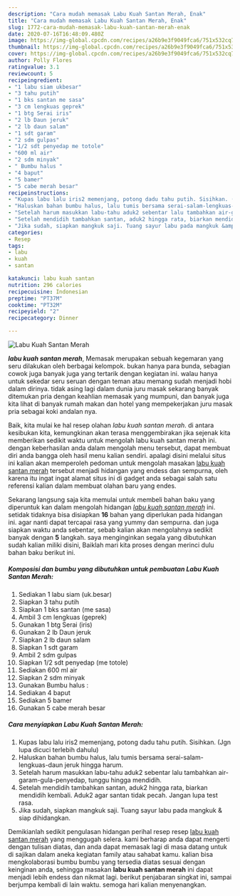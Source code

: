 ```yaml
---
description: "Cara mudah memasak Labu Kuah Santan Merah, Enak"
title: "Cara mudah memasak Labu Kuah Santan Merah, Enak"
slug: 1772-cara-mudah-memasak-labu-kuah-santan-merah-enak
date: 2020-07-16T16:48:09.480Z
image: https://img-global.cpcdn.com/recipes/a26b9e3f9049fca6/751x532cq70/labu-kuah-santan-merah-foto-resep-utama.jpg
thumbnail: https://img-global.cpcdn.com/recipes/a26b9e3f9049fca6/751x532cq70/labu-kuah-santan-merah-foto-resep-utama.jpg
cover: https://img-global.cpcdn.com/recipes/a26b9e3f9049fca6/751x532cq70/labu-kuah-santan-merah-foto-resep-utama.jpg
author: Polly Flores
ratingvalue: 3.1
reviewcount: 5
recipeingredient:
- "1 labu siam ukbesar"
- "3 tahu putih"
- "1 bks santan me sasa"
- "3 cm lengkuas geprek"
- "1 btg Serai iris"
- "2 lb Daun jeruk"
- "2 lb daun salam"
- "1 sdt garam"
- "2 sdm gulpas"
- "1/2 sdt penyedap me totole"
- "600 ml air"
- "2 sdm minyak"
- " Bumbu halus "
- "4 baput"
- "5 bamer"
- "5 cabe merah besar"
recipeinstructions:
- "Kupas labu lalu iris2 memenjang, potong dadu tahu putih. Sisihkan. (Jgn lupa dicuci terlebih dahulu)"
- "Haluskan bahan bumbu halus, lalu tumis bersama serai-salam-lengkuas-daun jeruk hingga harum."
- "Setelah harum masukkan labu-tahu aduk2 sebentar lalu tambahkan air-garam-gula-penyedap, tunggu hingga mendidih."
- "Setelah mendidih tambahkan santan, aduk2 hingga rata, biarkan mendidih kembali. Aduk2 agar santan tidak pecah. Jangan lupa test rasa."
- "Jika sudah, siapkan mangkuk saji. Tuang sayur labu pada mangkuk &amp; siap dihidangkan."
categories:
- Resep
tags:
- labu
- kuah
- santan

katakunci: labu kuah santan 
nutrition: 296 calories
recipecuisine: Indonesian
preptime: "PT37M"
cooktime: "PT32M"
recipeyield: "2"
recipecategory: Dinner

---
```



![Labu Kuah Santan Merah](https://img-global.cpcdn.com/recipes/a26b9e3f9049fca6/751x532cq70/labu-kuah-santan-merah-foto-resep-utama.jpg)

<b><i>labu kuah santan merah</i></b>, Memasak merupakan sebuah kegemaran yang seru dilakukan oleh berbagai kelompok. bukan hanya para bunda, sebagian cowok juga banyak juga yang tertarik dengan kegiatan ini. walau hanya untuk sekedar seru seruan dengan teman atau memang sudah menjadi hobi dalam dirinya. tidak asing lagi dalam dunia juru masak sekarang banyak ditemukan pria dengan keahlian memasak yang mumpuni, dan banyak juga kita lihat di banyak rumah makan dan hotel yang mempekerjakan juru masak pria sebagai koki andalan nya.

Baik, kita mulai ke hal resep olahan <i>labu kuah santan merah</i>. di antara kesibukan kita, kemungkinan akan terasa menggembirakan jika sejenak kita memberikan sedikit waktu untuk mengolah labu kuah santan merah ini. dengan keberhasilan anda dalam mengolah menu tersebut, dapat membuat diri anda bangga oleh hasil menu kalian sendiri. apalagi disini melalui situs ini kalian akan memperoleh pedoman untuk mengolah masakan <u>labu kuah santan merah</u> tersebut menjadi hidangan yang endess dan sempurna, oleh karena itu ingat ingat alamat situs ini di gadget anda sebagai salah satu referensi kalian dalam membuat olahan baru yang endes.




Sekarang langsung saja kita memulai untuk membeli bahan baku yang diperuntuk kan dalam mengolah hidangan <u><i>labu kuah santan merah</i></u> ini. setidak tidaknya bisa disiapkan <b>16</b> bahan yang diperlukan pada hidangan ini. agar nanti dapat tercapai rasa yang yummy dan sempurna. dan juga siapkan waktu anda sebentar, sebab kalian akan mengolahnya sedikit banyak dengan <b>5</b> langkah. saya menginginkan segala yang dibutuhkan sudah kalian miliki disini, Baiklah mari kita proses dengan merinci dulu bahan baku berikut ini.

<!--inarticleads1-->

##### Komposisi dan bumbu yang dibutuhkan untuk pembuatan Labu Kuah Santan Merah:

1. Sediakan 1 labu siam (uk.besar)
1. Siapkan 3 tahu putih
1. Siapkan 1 bks santan (me sasa)
1. Ambil 3 cm lengkuas (geprek)
1. Gunakan 1 btg Serai (iris)
1. Gunakan 2 lb Daun jeruk
1. Siapkan 2 lb daun salam
1. Siapkan 1 sdt garam
1. Ambil 2 sdm gulpas
1. Siapkan 1/2 sdt penyedap (me totole)
1. Sediakan 600 ml air
1. Siapkan 2 sdm minyak
1. Gunakan  Bumbu halus :
1. Sediakan 4 baput
1. Sediakan 5 bamer
1. Gunakan 5 cabe merah besar




<!--inarticleads2-->

##### Cara menyiapkan Labu Kuah Santan Merah:

1. Kupas labu lalu iris2 memenjang, potong dadu tahu putih. Sisihkan. (Jgn lupa dicuci terlebih dahulu)
1. Haluskan bahan bumbu halus, lalu tumis bersama serai-salam-lengkuas-daun jeruk hingga harum.
1. Setelah harum masukkan labu-tahu aduk2 sebentar lalu tambahkan air-garam-gula-penyedap, tunggu hingga mendidih.
1. Setelah mendidih tambahkan santan, aduk2 hingga rata, biarkan mendidih kembali. Aduk2 agar santan tidak pecah. Jangan lupa test rasa.
1. Jika sudah, siapkan mangkuk saji. Tuang sayur labu pada mangkuk &amp; siap dihidangkan.




Demikianlah sedikit pengulasan hidangan perihal resep resep <u>labu kuah santan merah</u> yang menggugah selera. kami berharap anda dapat mengerti dengan tulisan diatas, dan anda dapat memasak lagi di masa datang untuk di sajikan dalam aneka kegiatan family atau sahabat kamu. kalian bisa mengkolaborasi bumbu bumbu yang tersedia diatas sesuai dengan keinginan anda, sehingga masakan <b>labu kuah santan merah</b> ini dapat menjadi lebih endess dan nikmat lagi. berikut penjabaran singkat ini, sampai berjumpa kembali di lain waktu. semoga hari kalian menyenangkan.
